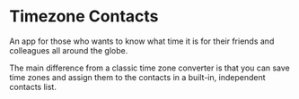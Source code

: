 # Timezone Contacts

An app for those who wants to know what time it is for their friends and colleagues all around the globe.

The main difference from a classic time zone converter is that you can save time zones and assign them to the contacts in a built-in, independent contacts list.
